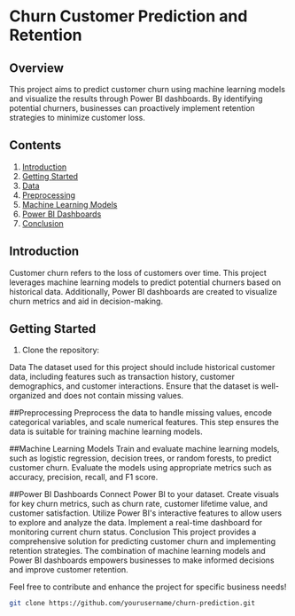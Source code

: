 # Churn Customer Prediction and Retention 

## Overview

This project aims to predict customer churn using machine learning models and visualize the results through Power BI dashboards. By identifying potential churners, businesses can proactively implement retention strategies to minimize customer loss.

## Contents

1. [Introduction](#introduction)
2. [Getting Started](#getting-started)
3. [Data](#data)
4. [Preprocessing](#preprocessing)
5. [Machine Learning Models](#machine-learning-models)
6. [Power BI Dashboards](#power-bi-dashboards)
7. [Conclusion](#conclusion)

## Introduction

Customer churn refers to the loss of customers over time. This project leverages machine learning models to predict potential churners based on historical data. Additionally, Power BI dashboards are created to visualize churn metrics and aid in decision-making.

## Getting Started

1. Clone the repository:

Data
The dataset used for this project should include historical customer data, including features such as transaction history, customer demographics, and customer interactions. Ensure that the dataset is well-organized and does not contain missing values.

##Preprocessing
Preprocess the data to handle missing values, encode categorical variables, and scale numerical features. This step ensures the data is suitable for training machine learning models.

##Machine Learning Models
Train and evaluate machine learning models, such as logistic regression, decision trees, or random forests, to predict customer churn. Evaluate the models using appropriate metrics such as accuracy, precision, recall, and F1 score.

##Power BI Dashboards
Connect Power BI to your dataset.
Create visuals for key churn metrics, such as churn rate, customer lifetime value, and customer satisfaction.
Utilize Power BI's interactive features to allow users to explore and analyze the data.
Implement a real-time dashboard for monitoring current churn status.
Conclusion
This project provides a comprehensive solution for predicting customer churn and implementing retention strategies. The combination of machine learning models and Power BI dashboards empowers businesses to make informed decisions and improve customer retention.

Feel free to contribute and enhance the project for specific business needs!


```bash
git clone https://github.com/yourusername/churn-prediction.git
